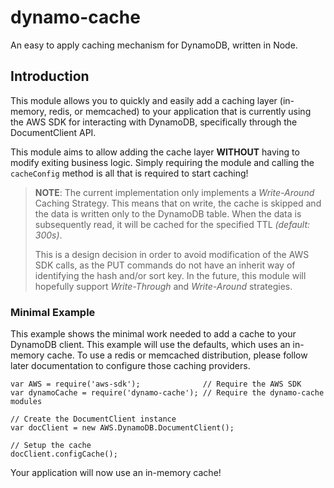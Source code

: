 # dynamo-cache

An easy to apply caching mechanism for DynamoDB, written in Node.

## Introduction

This module allows you to quickly and easily add a caching layer (in-memory, redis, or memcached) to your application that is currently using the AWS SDK for interacting with DynamoDB, specifically through the DocumentClient API.

This module aims to allow adding the cache layer **WITHOUT** having to modify exiting business logic. Simply requiring the module and calling the `cacheConfig` method is all that is required to start caching!

> **NOTE**: The current implementation only implements a *Write-Around* Caching Strategy. This means that on write, the cache is skipped and the data is written only to the DynamoDB table. When the data is subsequently read, it will be cached for the specified TTL *(default: 300s)*. 
>
> This is a design decision in order to avoid modification of the AWS SDK calls, as the PUT commands do not have an inherit way of identifying the hash and/or sort key. In the future, this module will hopefully support *Write-Through* and *Write-Around* strategies.


### Minimal Example 

This example shows the minimal work needed to add a cache to your DynamoDB client. This example will use the defaults, which uses an in-memory cache. To use a redis or memcached distribution, please follow later documentation to configure those caching providers.


    var AWS = require('aws-sdk');              // Require the AWS SDK
    var dynamoCache = require('dynamo-cache'); // Require the dynamo-cache modules

    // Create the DocumentClient instance
    var docClient = new AWS.DynamoDB.DocumentClient();

    // Setup the cache
    docClient.configCache();


Your application will now use an in-memory cache!
